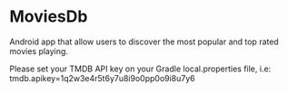 # MoviesDb
Android app that allow users to discover the most popular and top rated movies playing.

Please set your TMDB API key on your Gradle local.properties file, i.e:
tmdb.apikey=1q2w3e4r5t6y7u8i9o0pp0o9i8u7y6
